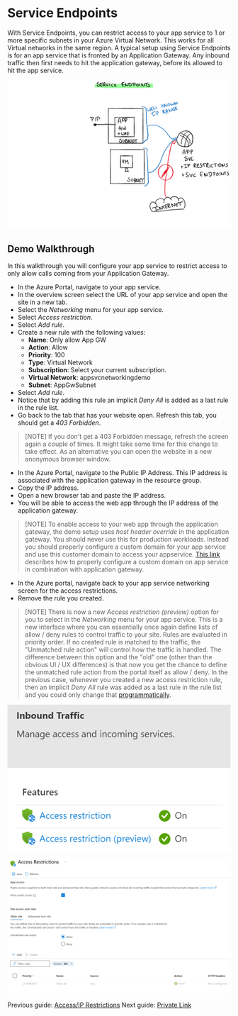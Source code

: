 # Service Endpoints

With Service Endpoints, you can restrict access to your app service to 1 or more specific subnets in your Azure Virtual Network. This works for all Virtual networks in the same region.
A typical setup using Service Endpoints is for an app service that is fronted by an Application Gateway. Any inbound traffic then first needs to hit the application gateway, before its allowed to hit the app service.

![Service Endpoints](../media/service%20endpoints.svg)

## Demo Walkthrough

In this walkthrough you will configure your app service to restrict access to only allow calls coming from your Application Gateway.

- In the Azure Portal, navigate to your app service.
- In the overview screen select the URL of your app service and open the site in a new tab.
- Select the _Networking_ menu for your app service.
- Select _Access restriction_.
- Select _Add rule_.
- Create a new rule with the following values:
  - **Name**: Only allow App GW
  - **Action**: Allow
  - **Priority**: 100
  - **Type**: Virtual Network
  - **Subscription**: Select your current subscription.
  - **Virtual Network**: appsvcnetworkingdemo
  - **Subnet**: AppGwSubnet
- Select _Add rule_.
- Notice that by adding this rule an implicit _Deny All_ is added as a last rule in the rule list.
- Go back to the tab that has your website open. Refresh this tab, you should get a _403 Forbidden_.

> [NOTE]
> If you don't get a 403 Forbidden message, refresh the screen again a couple of times. It might take some time for this change to take effect.
> As an alternative you can open the website in a new anonymous browser window.

- In the Azure Portal, navigate to the Public IP Address. This IP address is associated with the application gateway in the resource group.
- Copy the IP address.
- Open a new browser tab and paste the IP address.
- You will be able to access the web app through the IP address of the application gateway.

> [NOTE]
> To enable access to your web app through the application gateway, the demo setup uses _host header override_ in the application gateway. You should never use this for production workloads. Instead you should properly configure a custom domain for your app service and use this customer domain to access your appservice. [This link](https://docs.microsoft.com/azure/application-gateway/troubleshoot-app-service-redirection-app-service-url#alternate-solution-use-a-custom-domain-name) describes how to properly configure a custom domain on app service in combination with application gateway.

- In the Azure portal, navigate back to your app service networking screen for the access restrictions.
- Remove the rule you created.

> [NOTE]
> There is now a new _Access restriction (preview)_ option for you to select in the _Networking_ menu for your app service.
> This is a new interface where you can essentially once again define lists of allow / deny rules to control traffic to your site. 
> Rules are evaluated in priority order. 
> If no created rule is matched to the traffic, the "Unmatched rule action" will control how the traffic is handled. 
> The difference between this option and the "old" one (other than the obvious UI / UX differences) is that now you get the chance to define the unmatched rule action from the portal itself as allow / deny.
> In the previous case, whenever you created a new access restriction rule, then an implicit _Deny All_ rule was added as a last rule in the rule list and you could only change that [programmatically](https://learn.microsoft.com/en-us/azure/app-service/app-service-ip-restrictions?tabs=azurecli#change-unmatched-rule-action-for-main-site).

![Access Restrictions](../media/Access_Restriction_Preview_1.png)


![Access Restrictions](../media/Access_Restriction_Preview_2.png)

Previous guide: [Access/IP Restrictions](02_IPrestrictions.md)
Next guide: [Private Link](04_privatelink.md)
